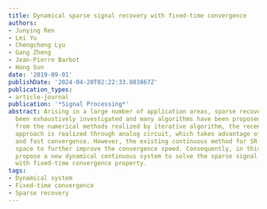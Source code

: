 ```yaml
---
title: Dynamical sparse signal recovery with fixed-time convergence
authors:
- Junying Ren
- Lei Yu
- Chengcheng Lyu
- Gang Zheng
- Jean-Pierre Barbot
- Hong Sun
date: '2019-09-01'
publishDate: '2024-04-20T02:22:33.803867Z'
publication_types:
- article-journal
publication: '*Signal Processing*'
abstract: Arising in a large number of application areas, sparse recovery (SR) has
  been exhaustively investigated and many algorithms have been proposed. Different
  from the numerical methods realized by iterative algorithm, the recent continuous
  approach is realized through analog circuit, which takes advantage of short time-delay
  and fast convergence. However, the existing continuous method for SR still has the
  space to further improve the convergence speed. Consequently, in this paper, we
  propose a new dynamical continuous system to solve the sparse signal recovery problem
  with fixed-time convergence property.
tags:
- Dynamical system
- Fixed-time convergence
- Sparse recovery
---
```


